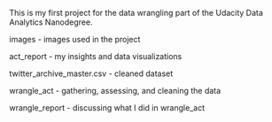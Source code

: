 This is my first project for the data wrangling part of the Udacity Data Analytics Nanodegree.

images - images used in the project

act_report - my insights and data visualizations

twitter_archive_master.csv - cleaned dataset

wrangle_act - gathering, assessing, and cleaning the data

wrangle_report - discussing what I did in wrangle_act
